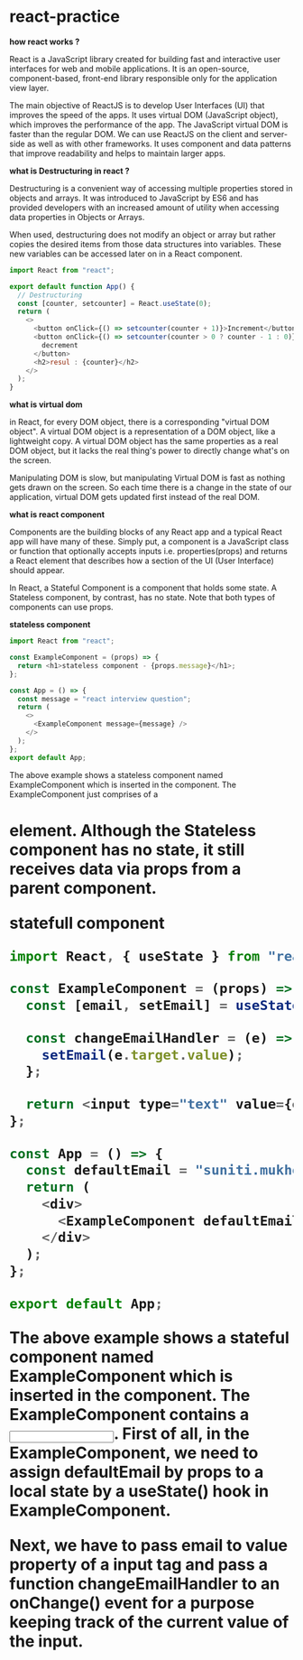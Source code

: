 # react-practice

__how react works ?__

React is a JavaScript library created for building fast and interactive user interfaces for web and mobile applications. It is an open-source, component-based, front-end library responsible only for the application view layer.

The main objective of ReactJS is to develop User Interfaces (UI) that improves the speed of the apps. It uses virtual DOM (JavaScript object), which improves the performance of the app. The JavaScript virtual DOM is faster than the regular DOM. We can use ReactJS on the client and server-side as well as with other frameworks. It uses component and data patterns that improve readability and helps to maintain larger apps.


__what is Destructuring in react ?__

Destructuring is a convenient way of accessing multiple properties stored in objects and arrays. It was introduced to JavaScript by ES6 and has provided developers with an increased amount of utility when accessing data properties in Objects or Arrays.

When used, destructuring does not modify an object or array but rather copies the desired items from those data structures into variables. These new variables can be accessed later on in a React component.

```javascript
import React from "react";

export default function App() {
  // Destructuring
  const [counter, setcounter] = React.useState(0);
  return (
    <>
      <button onClick={() => setcounter(counter + 1)}>Increment</button>
      <button onClick={() => setcounter(counter > 0 ? counter - 1 : 0)}>
        decrement
      </button>
      <h2>resul : {counter}</h2>
    </>
  );
}

```

__what is virtual dom__

in React, for every DOM object, there is a corresponding "virtual DOM object". A virtual DOM object is a representation of a DOM object, like a lightweight copy. A virtual DOM object has the same properties as a real DOM object, but it lacks the real thing's power to directly change what's on the screen.

Manipulating DOM is slow, but manipulating Virtual DOM is fast as nothing gets drawn on the screen. So each time there is a change in the state of our application, virtual DOM gets updated first instead of the real DOM.


__what is react component__

Components are the building blocks of any React app and a typical React app will have many of these. Simply put, a component is a JavaScript class or function that optionally accepts inputs i.e. properties(props) and returns a React element that describes how a section of the UI (User Interface) should appear.

In React, a Stateful Component is a component that holds some state. A Stateless component, by contrast, has no state. Note that both types of components can use props.


__stateless component__

```javascript
import React from "react";

const ExampleComponent = (props) => {
  return <h1>stateless component - {props.message}</h1>;
};

const App = () => {
  const message = "react interview question";
  return (
    <>
      <ExampleComponent message={message} />
    </>
  );
};
export default App;
```

The above example shows a stateless component named ExampleComponent which is inserted in the <App/> component. The ExampleComponent just comprises of a <h1> element. Although the Stateless component has no state, it still receives data via props from a parent component.


__statefull component__

```javascript
import React, { useState } from "react";

const ExampleComponent = (props) => {
  const [email, setEmail] = useState(props.defaultEmail);

  const changeEmailHandler = (e) => {
    setEmail(e.target.value);
  };

  return <input type="text" value={email} onChange={changeEmailHandler} />;
};

const App = () => {
  const defaultEmail = "suniti.mukhopadhyay@gmail.com";
  return (
    <div>
      <ExampleComponent defaultEmail={defaultEmail} />
    </div>
  );
};

export default App;

```

The above example shows a stateful component named ExampleComponent which is inserted in the <App/> component. The ExampleComponent contains a <input>. First of all, in the ExampleComponent, we need to assign defaultEmail by props to a local state by a useState() hook in ExampleComponent.

Next, we have to pass email to value property of a input tag and pass a function changeEmailHandler to an onChange() event for a purpose keeping track of the current value of the input.

